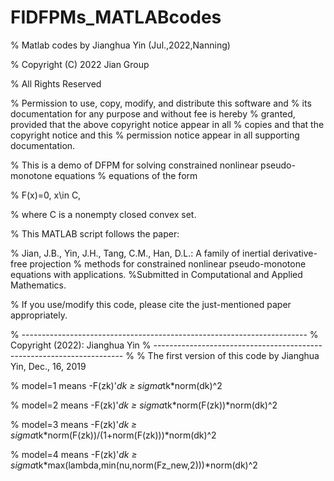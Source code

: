 # FIDFPMs_MATLABcodes
% Matlab codes by Jianghua Yin (Jul.,2022,Nanning)

% Copyright (C) 2022 Jian Group

% All Rights Reserved

% Permission to use, copy, modify, and distribute this software and
% its documentation for any purpose and without fee is hereby
% granted, provided that the above copyright notice appear in all
% copies and that the copyright notice and this
% permission notice appear in all supporting documentation.      

% This is a demo of DFPM for solving constrained nonlinear pseudo-monotone equations
% equations of the form

%   F(x)=0, x\in C,

% where C is a nonempty closed convex set.

% This MATLAB script follows the paper:

% Jian, J.B., Yin, J.H., Tang, C.M., Han, D.L.: A family of inertial derivative-free projection 
% methods for constrained nonlinear pseudo-monotone equations with applications. 
%Submitted in Computational and Applied Mathematics.

% If you use/modify this code, please cite the just-mentioned paper appropriately.

% -----------------------------------------------------------------------
% Copyright (2022): Jianghua Yin
% ----------------------------------------------------------------------
%
% The first version of this code by Jianghua Yin, Dec., 16, 2019

% model=1 means -F(zk)'*dk ≥ sigma*tk*norm(dk)^2

% model=2 means -F(zk)'*dk ≥ sigma*tk*norm(F(zk))*norm(dk)^2

% model=3 means -F(zk)'*dk ≥ sigma*tk*norm(F(zk))/(1+norm(F(zk)))*norm(dk)^2

% model=4 means -F(zk)'*dk ≥ sigma*tk*max(lambda,min(nu,norm(Fz_new,2)))*norm(dk)^2

